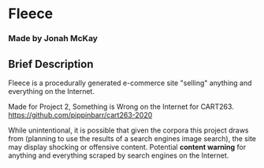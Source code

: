 # Fleece
### Made by Jonah McKay

## Brief Description
Fleece is a procedurally generated e-commerce site "selling"
anything and everything on the Internet.

Made for Project 2, Something is Wrong on the Internet for
CART263.
https://github.com/pippinbarr/cart263-2020

While unintentional, it is possible that given the corpora
this project draws from (planning to use the results of a
search engines image search), the site may display shocking
or offensive content. Potential **content warning** for anything
and everything scraped by search engines on the Internet.
